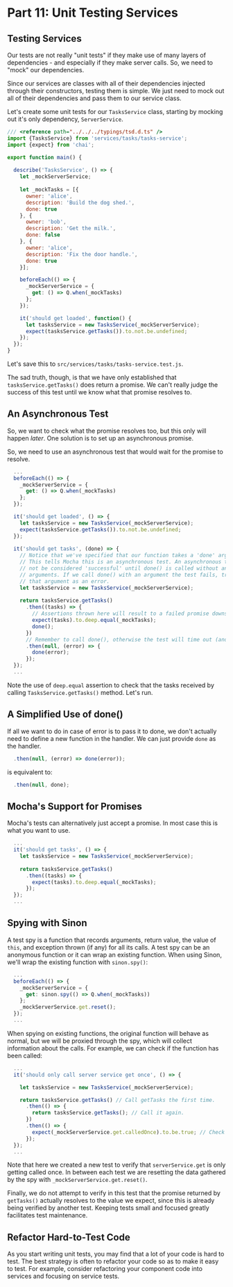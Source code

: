 # Part 11: Unit Testing Services

## Testing Services

Our tests are not really "unit tests" if they make use of many layers of dependencies - and especially if they make server calls. So, we need to "mock" our dependencies.

Since our services are classes with all of their dependencies injected through their constructors, testing them is simple. We just need to mock out all of their dependencies and pass them to our service class.

Let's create some unit tests for our `TasksService` class, starting by mocking out it's only dependency, `ServerService`.

```javascript
/// <reference path="../../../typings/tsd.d.ts" />
import {TasksService} from 'services/tasks/tasks-service';
import {expect} from 'chai';

export function main() {
    
  describe('TasksService', () => {
    let _mockServerService;
    
    let _mockTasks = [{
      owner: 'alice',
      description: 'Build the dog shed.',
      done: true
    }, {
      owner: 'bob',
      description: 'Get the milk.',
      done: false
    }, {
      owner: 'alice',
      description: 'Fix the door handle.',
      done: true
    }];

    beforeEach(() => { 
      _mockServerService = {
        get: () => Q.when(_mockTasks)
      };
    });

    it('should get loaded', function() {
      let tasksService = new TasksService(_mockServerService);
      expect(tasksService.getTasks()).to.not.be.undefined;
    });
  });
}
```

Let's save this to `src/services/tasks/tasks-service.test.js`.

The sad truth, though, is that we have only established that `tasksService.getTasks()` does return a promise. We can't really judge the success of this test until we know what that promise resolves to.

## An Asynchronous Test

So, we want to check what the promise resolves too, but this only will happen
*later*. One solution is to set up an asynchronous promise.

So, we need to use an asynchronous test that would wait for the promise to resolve.

```javascript
  ...
  beforeEach(() => { 
    _mockServerService = {
      get: () => Q.when(_mockTasks)
    };
  });

  it('should get loaded', () => {
    let tasksService = new TasksService(_mockServerService);
    expect(tasksService.getTasks()).to.not.be.undefined;
  });
  
  it('should get tasks', (done) => {
    // Notice that we've specified that our function takes a 'done' argument.
    // This tells Mocha this is an asynchronous test. An asynchronous test will
    // not be considered 'successful' until done() is called without any
    // arguments. If we call done() with an argument the test fails, treating
    // that argument as an error.
    let tasksService = new TasksService(_mockServerService);
    
    return tasksService.getTasks()
      .then((tasks) => {
        // Assertions thrown here will result to a failed promise downstream.
        expect(tasks).to.deep.equal(_mockTasks);
        done();
      })
      // Remember to call done(), otherwise the test will time out (and fail).
      .then(null, (error) => {
        done(error);
      });
  });
  ...
```

Note the use of `deep.equal` assertion to check that the tasks received by calling `TasksService.getTasks()` method. Let's run.

## A Simplified Use of done()

If all we want to do in case of error is to pass it to done, we don't
actually need to define a new function in the handler. We can just provide
`done` as the handler.

```javascript
  .then(null, (error) => done(error));
```

is equivalent to:

```javascript
  .then(null, done);
```

## Mocha's Support for Promises

Mocha's tests can alternatively just accept a promise. In most case this is
what you want to use.

```javascript
  ...
  it('should get tasks', () => {
    let tasksService = new TasksService(_mockServerService);
    
    return tasksService.getTasks()
      .then((tasks) => {
        expect(tasks).to.deep.equal(_mockTasks);
      });
  });
  ...
```

## Spying with Sinon

A test spy is a function that records arguments, return value, the value of
`this`, and exception thrown (if any) for all its calls. A test spy can be an
anonymous function or it can wrap an existing function. When using Sinon,
we'll wrap the existing function with `sinon.spy()`:

```javascript
  ...
  beforeEach(() => { 
    _mockServerService = {
      get: sinon.spy(() => Q.when(_mockTasks))
    };
    _mockServerService.get.reset();
  });
  ...
```

When spying on existing functions, the original function will behave as
normal, but we will be proxied through the spy, which will collect information
about the calls. For example, we can check if the function has been called:

```javascript
  ...
  it('should only call server service get once', () => {

    let tasksService = new TasksService(_mockServerService);

    return tasksService.getTasks() // Call getTasks the first time.
      .then(() => {
        return tasksService.getTasks(); // Call it again.
      })
      .then(() => {
        expect(_mockServerService.get.calledOnce).to.be.true; // Check the number of calls.
      });
  });
  ...
```

Note that here we created a new test to verify that `serverService.get` is only
getting called once. In between each test we are resetting the data gathered by the spy with `_mockServerService.get.reset()`. 

Finally, we do not attempt to verify in this test that the promise returned by `getTasks()` actually resolves to the value we expect, since this is already being verified by another test. Keeping tests small and
focused greatly facilitates test maintenance.

## Refactor Hard-to-Test Code

As you start writing unit tests, you may find that a lot of your code is hard
to test. The best strategy is often to refactor your code so as to make it easy to test. For example, consider refactoring your component code into services and focusing on service tests.
